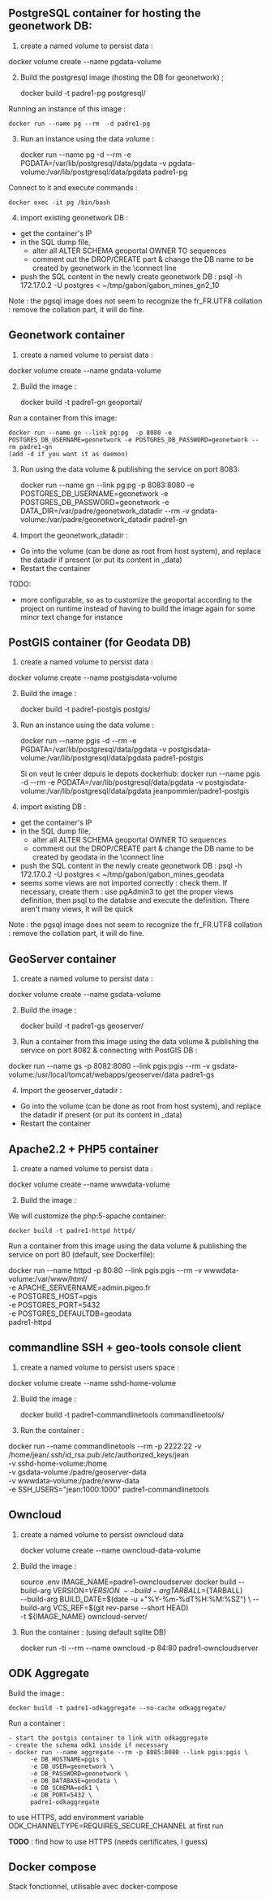 
PostgreSQL container for hosting the geonetwork DB: 
---------------------------------------------------

1) create a named volume to persist data : 

docker volume create --name pgdata-volume

2) Build the postgresql image (hosting the DB for geonetwork) ; 

	docker build -t padre1-pg postgresql/
	
Running an instance of this image : 

	docker run --name pg --rm  -d padre1-pg
	
3) Run an instance using the data volume :

	docker run --name pg -d --rm -e PGDATA=/var/lib/postgresql/data/pgdata -v pgdata-volume:/var/lib/postgresql/data/pgdata padre1-pg
	
Connect to it and execute commands : 

	docker exec -it pg /bin/bash

4) import existing geonetwork DB :
- get the container's IP
- in the SQL dump file, 
    * alter all ALTER SCHEMA geoportal OWNER TO sequences
    * comment out the DROP/CREATE part & change the DB name to be created by geonetwork in the \connect line
- push the SQL content in the newly create geonetwork DB : psql -h 172.17.0.2 -U postgres < ~/tmp/gabon/gabon_mines_gn2_10

Note : the pgsql image does not seem to recognize the fr_FR.UTF8 collation : remove the collation part, it will do fine.
	
Geonetwork container
--------------------

1) create a named volume to persist data : 

docker volume create --name gndata-volume

2) Build the image :

	docker build -t padre1-gn geoportal/

Run a container from this image:

	docker run --name gn --link pg:pg  -p 8080 -e POSTGRES_DB_USERNAME=geonetwork -e POSTGRES_DB_PASSWORD=geonetwork --rm padre1-gn
	(add -d if you want it as daemon)
	
3) Run using the data volume & publishing the service on port 8083: 

	docker run --name gn --link pg:pg  -p 8083:8080 -e POSTGRES_DB_USERNAME=geonetwork -e POSTGRES_DB_PASSWORD=geonetwork -e DATA_DIR=/var/padre/geonetwork_datadir --rm  -v gndata-volume:/var/padre/geonetwork_datadir padre1-gn

4) Import the geonetwork_datadir : 

-  Go into the volume (can be done as root from host system), and replace the datadir if present (or put its content in _data)
-  Restart the container
	
TODO:
- more configurable, so as to customize the geoportal according to the project on runtime instead of having to build the image again for some minor text change for instance

PostGIS container (for Geodata DB)
----------------------------------

1) create a named volume to persist data : 

docker volume create --name postgisdata-volume

2) Build the image : 

	docker build -t padre1-postgis postgis/


3) Run an instance using the data volume :

	docker run --name pgis -d --rm -e PGDATA=/var/lib/postgresql/data/pgdata -v postgisdata-volume:/var/lib/postgresql/data/pgdata padre1-postgis
	
	Si on veut le créer depuis le depots dockerhub:
	docker run --name pgis -d --rm -e PGDATA=/var/lib/postgresql/data/pgdata -v postgisdata-volume:/var/lib/postgresql/data/pgdata jeanpommier/padre1-postgis
	
4) import existing DB : 

- get the container's IP
- in the SQL dump file, 
    * alter all ALTER SCHEMA geoportal OWNER TO sequences
    * comment out the DROP/CREATE part & change the DB name to be created by geodata in the \connect line
- push the SQL content in the newly create geonetwork DB : psql -h 172.17.0.2 -U postgres < ~/tmp/gabon/gabon_mines_geodata
- seems some views are not imported correctly : check them. If necessary, create them : use pgAdmin3 to get the proper views definition, then psql to the databse and execute the definition. There aren't many views, it will be quick

Note : the pgsql image does not seem to recognize the fr_FR.UTF8 collation : remove the collation part, it will do fine.

GeoServer container
-------------------

1) create a named volume to persist data : 

docker volume create --name gsdata-volume

2) Build the image : 

	docker build -t padre1-gs geoserver/

3) Run a container from this image using the data volume & publishing the service on port 8082 & connecting with PostGIS DB : 

docker run --name gs -p 8082:8080 --link pgis:pgis --rm -v gsdata-volume:/usr/local/tomcat/webapps/geoserver/data padre1-gs


4) Import the geoserver_datadir : 

-  Go into the volume (can be done as root from host system), and replace the datadir if present (or put its content in _data)
-  Restart the container


Apache2.2 + PHP5 container
--------------------------

1) create a named volume to persist data : 

docker volume create --name wwwdata-volume

2) Build the image : 

We will customize the php:5-apache container:

	docker build -t padre1-httpd httpd/


Run a container from this image using the data volume & publishing the service on port 80 (default, see Dockerfile): 

  docker run --name httpd -p 80:80 --link pgis:pgis --rm -v wwwdata-volume:/var/www/html/ \
			-e APACHE_SERVERNAME=admin.pigeo.fr \
			-e POSTGRES_HOST=pgis \
			-e POSTGRES_PORT=5432 \
			-e POSTGRES_DEFAULTDB=geodata \
			padre1-httpd


commandline SSH + geo-tools console client
----------------------------------
1) create a named volume to persist users space : 

docker volume create --name sshd-home-volume

2) Build the image : 

	docker build -t padre1-commandlinetools commandlinetools/

3) Run the container :

docker run --name commandlinetools --rm -p 2222:22 -v /home/jean/.ssh/id_rsa.pub:/etc/authorized_keys/jean \
                                                   -v sshd-home-volume:/home \
                                                   -v gsdata-volume:/padre/geoserver-data \
                                                   -v wwwdata-volume:/padre/www-data \
                                                    -e SSH_USERS="jean:1000:1000" padre1-commandlinetools

Owncloud
--------
1) create a named volume to persist owncloud data

	docker volume create --name owncloud-data-volume

2) Build the image : 

	source .env
	IMAGE_NAME=padre1-owncloudserver
	docker build   	--build-arg VERSION=${VERSION} \
					--build-arg TARBALL=${TARBALL} \
					--build-arg BUILD_DATE=$(date -u +"%Y-%m-%dT%H:%M:%SZ") \
					--build-arg VCS_REF=$(git rev-parse --short HEAD) \
						-t ${IMAGE_NAME} owncloud-server/
	
3) Run the container : (using default sqlite DB)
	
	docker run -ti --rm --name owncloud -p 84:80 padre1-owncloudserver
	
	
ODK Aggregate
-------------

Build the image : 

	docker build -t padre1-odkaggregate --no-cache odkaggregate/
	
Run a container : 

	- start the postgis container to link with odkaggregate
	- create the schema odk1 inside if necessary
	- docker run --name aggregate --rm -p 8085:8080 --link pgis:pgis \
		  -e DB_HOSTNAME=pgis \
		  -e DB_USER=geonetwork \
		  -e DB_PASSWORD=geonetwork \
		  -e DB_DATABASE=geodata \
		  -e DB_SCHEMA=odk1 \
		  -e DB_PORT=5432 \
		  padre1-odkaggregate
		  
to use HTTPS, add environment variable ODK_CHANNELTYPE=REQUIRES_SECURE_CHANNEL at first run

**TODO** : find how to use HTTPS (needs certificates, I guess)

Docker compose
--------------

Stack fonctionnel, utilisable avec docker-compose

